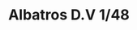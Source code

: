---
title: "Albatros D.V 1/48"
price: 1650.00 
desc: "WEEKEND EDITION, Albatros D.V 1/48, razmera: 1/48"
img_path: "/assets/img/8408.jpg"
brand: AMMO
available: true
special_offer: false
new: false
soon: false
cat: "Plasticne-Makete"
subcat: "PM-EDUARD"
subsubcat: ""
sifra: "8408"
---
